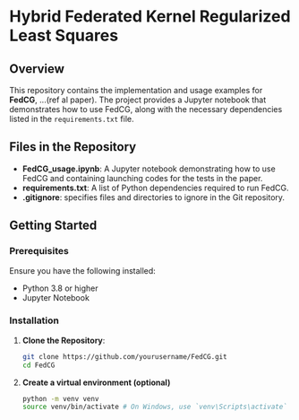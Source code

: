# Hybrid Federated Kernel Regularized Least Squares


## Overview
This repository contains the implementation and usage examples for **FedCG**, ...(ref al paper). The project provides a Jupyter notebook that demonstrates how to use FedCG, along with the necessary dependencies listed in the `requirements.txt` file.

## Files in the Repository
- **FedCG_usage.ipynb**: A Jupyter notebook demonstrating how to use FedCG and containing launching codes for the tests in the paper.
- **requirements.txt**: A list of Python dependencies required to run FedCG.
- **.gitignore**: specifies files and directories to ignore in the Git repository.

## Getting Started

### Prerequisites
Ensure you have the following installed:
- Python 3.8 or higher
- Jupyter Notebook

### Installation

1. **Clone the Repository**:
   ```sh
   git clone https://github.com/yourusername/FedCG.git
   cd FedCG

2. **Create a virtual environment (optional)**
    ```sh
   python -m venv venv
   source venv/bin/activate # On Windows, use `venv\Scripts\activate`
